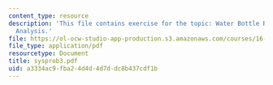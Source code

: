 ```yaml
---
content_type: resource
description: 'This file contains exercise for the topic: Water Bottle Rocket Performance
  Analysis.'
file: https://ol-ocw-studio-app-production.s3.amazonaws.com/courses/16-01-unified-engineering-i-ii-iii-iv-fall-2005-spring-2006/a3334ac9fba24d4d4d7ddc8b437cdf1b_sysprob3.pdf
file_type: application/pdf
resourcetype: Document
title: sysprob3.pdf
uid: a3334ac9-fba2-4d4d-4d7d-dc8b437cdf1b
---
```

